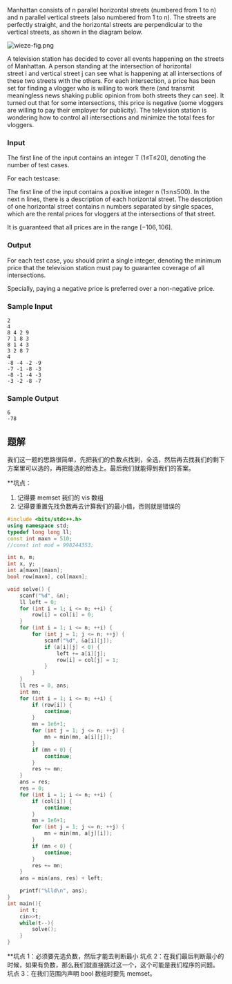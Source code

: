 Manhattan consists of n parallel horizontal streets (numbered from 1 to n) and n parallel vertical streets (also numbered from 1 to n). The streets are perfectly straight, and the horizontal streets are perpendicular to the vertical streets, as shown in the diagram below.

![wieze-fig.png](https://images.ptausercontent.com/d2a42d8a-1e50-4e38-a222-f6f613bafe2e.png)

A television station has decided to cover all events happening on the streets of Manhattan. A person standing at the intersection of horizontal street i and vertical street j can see what is happening at all intersections of these two streets with the others. For each intersection, a price has been set for finding a vlogger who is willing to work there (and transmit meaningless news shaking public opinion from both streets they can see). It turned out that for some intersections, this price is negative (some vloggers are willing to pay their employer for publicity). The television station is wondering how to control all intersections and minimize the total fees for vloggers.

### Input

The first line of the input contains an integer T (1≤T≤20), denoting the number of test cases.

For each testcase:

The first line of the input contains a positive integer n (1≤n≤500). In the next n lines, there is a description of each horizontal street. The description of one horizontal street contains n numbers separated by single spaces, which are the rental prices for vloggers at the intersections of that street.

It is guaranteed that all prices are in the range $[−106,106]$.

### Output

For each test case, you should print a single integer, denoting the minimum price that the television station must pay to guarantee coverage of all intersections.

Specially, paying a negative price is preferred over a non-negative price.

### Sample Input

```in
2
4
8 4 2 9
7 1 8 3
8 1 4 3
3 2 8 7
4
-8 -4 -2 -9
-7 -1 -8 -3
-8 -1 -4 -3
-3 -2 -8 -7
```

### Sample Output

```out
6
-78
```

## 题解
我们这一题的思路很简单，先把我们的负数点找到，全选，然后再去找我们的剩下方案里可以选的，再把能选的给选上。最后我们就能得到我们的答案。

**坑点：
1. 记得要 memset 我们的 vis 数组
2. 记得要重置先找负数再去计算我们的最小值，否则就是错误的


```cpp
#include <bits/stdc++.h>
using namespace std;
typedef long long ll;
const int maxn = 510;
//const int mod = 998244353;

int n, m;
int x, y;
int a[maxn][maxn];
bool row[maxn], col[maxn];

void solve() {
    scanf("%d", &n);
    ll left = 0;
    for (int i = 1; i <= n; ++i) {
        row[i] = col[i] = 0;
    }
    for (int i = 1; i <= n; ++i) {
        for (int j = 1; j <= n; ++j) {
            scanf("%d", &a[i][j]); 
            if (a[i][j] < 0) {
                left += a[i][j];
                row[i] = col[j] = 1;
            }
        }
    }
    ll res = 0, ans;
    int mn;
    for (int i = 1; i <= n; ++i) {
        if (row[i]) {
            continue;
        }
        mn = 1e6+1; 
        for (int j = 1; j <= n; ++j) {
            mn = min(mn, a[i][j]);
        }
        if (mn < 0) {
            continue;
        }
        res += mn;
    }
    ans = res;
    res = 0;
    for (int i = 1; i <= n; ++i) {
        if (col[i]) {
            continue;
        }
        mn = 1e6+1; 
        for (int j = 1; j <= n; ++j) {
            mn = min(mn, a[j][i]);
        }
        if (mn < 0) {
            continue;
        }
        res += mn;
    }
    ans = min(ans, res) + left;

    printf("%lld\n", ans);
}
int main(){
    int t;
    cin>>t;
    while(t--){
        solve();
    }
}
```

**坑点 1：必须要先选负数，然后才能去判断最小
坑点 2：在我们最后判断最小的时候，如果有负数，那么我们就直接跳过这一个，这个可能是我们程序的问题。
坑点 3：在我们范围内声明 bool 数组时要先 memset。